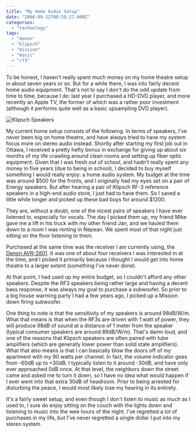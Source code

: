 ```yaml
---
title: "My Home Audio Setup"
date: "2008-09-22T08:58:27.000Z"
categories: 
  - "technology"
tags: 
  - "denon"
  - "klipsch"
  - "mission"
  - "music"
  - "rf3"
---
```


To be honest, I haven't really spent much money on my home theatre setup in about seven years or so. But for a while there, I was into fairly decent home audio equipment. That's not to say I don't do the odd update from time to time, because I do: last year I purchased a HD-DVD player, and more recently an Apple TV, the former of which was a rather poor investment (although it performs quite well as a basic upsampling DVD player).

![Klipsch Speakers](http://farm4.static.flickr.com/3044/2854268867_ae3f7fe45e.jpg?v=0)

My current home setup consists of the following. In terms of speakers, I've never been big on home theatre, and have always tried to have my system focus more on stereo audio instead. Shortly after starting my first job out in Ottawa, I received a pretty hefty bonus in exchange for giving up about six months of my life crawling around clean rooms and setting up fiber optic equipment. Given that I was fresh out of school, and hadn't really spent any money in five years (due to being in school), I decided to buy myself something I would really enjoy: a home audio system. My budget at the time was around $500 for the fronts, and I originally had my eyes set on a pair of Energy speakers. But after hearing a pair of Klipsch RF-3 reference speakers in a high-end audio store, I just had to have them. So I saved a little while longer and picked up these bad boys for around $1200.

They are, without a doubt, one of the nicest pairs of speakers I have ever listened to, especially for vocals. The day I picked them up, my friend Mike gave me a lift in his truck with my other friend Jan, and we hauled them down to a room I was renting in Nepean. We spent most of that night just sitting on the floor listening to them.

Purchased at the same time was the receiver I am currently using, the [Denon AVR-2801](http://www.audioreview.com/mfr/denon/a-v-receivers/avr-2801/PRD_124880_2718crx.aspx). It was one of about four receivers I was interested in at the time, and I picked it primarily because I thought I would get into home theatre to a larger extent (something I've never done).

At that point, I had used up my entire budget, so I couldn't afford any other speakers. Despite the RF3 speakers being rather large and having a decent bass response, it was always my goal to purchase a subwoofer. So prior to a big house warming party I had a few years ago, I picked up a Mission down firing subwoofer.

One thing to note is that the sensitivity of my speakers is around 98dB/W/m. What that means is that when the RF3s are driven with 1 watt of power, they will produce 98dB of sound at a distance of 1 meter from the speaker (typical consumer speakers are around 89dB/W/m). That's damn loud, and one of the reasons that Klipsch speakers are often paired with tube amplifiers (which are generally lower power than solid state amplifiers). What that also means is that I can basically blow the doors off of my apartment with my 90 watts per channel. In fact, the volume indicator goes from -60dB up to +30dB. I typically listen to it around -30dB, and have only ever approached 0dB once. At that level, the neighbors down the street came and asked me to turn it down, so I have no idea what would happen if I ever went into that extra 30dB of headroom. Prior to being arrested for disturbing the peace, I would most likely lose my hearing in its entirety.

It's a fairly sweet setup, and even though I don't listen to music as much as I used to, I sure do enjoy sitting on the couch with the lights down and listening to music into the wee hours of the night. I've regretted a lot of purchases in my life, but I've never regretted a single dollar I put into my stereo system.
